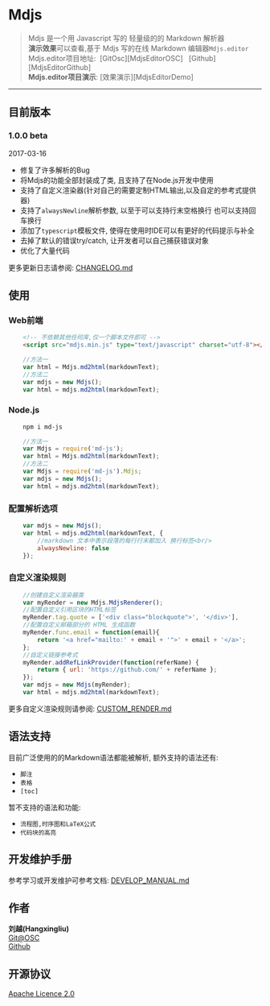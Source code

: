 # Mdjs

> Mdjs 是一个用 Javascript 写的 轻量级的的 Markdown 解析器   
> **演示效果**可以查看,基于 Mdjs 写的在线 Markdown 编辑器`Mdjs.editor`   
> Mdjs.editor项目地址:&nbsp;&nbsp;[GitOsc][MdjsEditorOSC]&nbsp;&nbsp; [Github][MdjsEditorGithub]  
> **Mdjs.editor项目演示**: [效果演示][MdjsEditorDemo]

[MdjsEditor OSC]: http://git.oschina.net/voyageliu/mdjs.editor
[MdjsEditor Github]: https://github.com/hangxingliu/mdjs.editor
[MdjsEditor Demo]: http://hangxingliu.github.io/mdjs.editor/

---

## 目前版本

### 1.0.0 **beta**

2017-03-16

- 修复了许多解析的Bug
- 将Mdjs的功能全部封装成了类, 且支持了在Node.js开发中使用
- 支持了自定义渲染器(针对自己的需要定制HTML输出,以及自定的参考式提供器)
- 支持了`alwaysNewline`解析参数, 以至于可以支持行末空格换行 也可以支持回车换行
- 添加了`typescript`模板文件, 使得在使用时IDE可以有更好的代码提示与补全
- 去掉了默认的错误try/catch, 让开发者可以自己捕获错误对象
- 优化了大量代码

更多更新日志请参阅: [CHANGELOG.md](document/CHANGELOG.md)

## 使用

### Web前端

``` html
	<!-- 不依赖其他任何库,仅一个脚本文件即可 -->
	<script src="mdjs.min.js" type="text/javascript" charset="utf-8"></script>
```

``` javascript
	//方法一
	var html = Mdjs.md2html(markdownText);
	//方法二
	var mdjs = new Mdjs();
	var html = mdjs.md2html(markdownText);
```

### Node.js

``` bash
	npm i md-js
```

``` javascript
	//方法一
	var Mdjs = require('md-js');
	var html = Mdjs.md2html(markdownText);
	//方法二
	var Mdjs = require('md-js').Mdjs;
	var mdjs = new Mdjs();
	var html = mdjs.md2html(markdownText);
```

### 配置解析选项

``` javascript
	var mdjs = new Mdjs();
	var html = mdjs.md2html(markdownText, {
		//markdown 文本中表示段落的每行行末都加入 换行标签<br/>
		alwaysNewline: false
	});
```

### 自定义渲染规则

``` javascript
	//创建自定义渲染器类
	var myRender = new Mdjs.MdjsRenderer();
	//配置自定义引用区块的HTML标签
	myRender.tag.quote = ['<div class="blockquote">', '</div>'],
	//配置自定义邮箱部分的 HTML 生成函数
	myRender.func.email = function(email){
		return '<a href="mailto:' + email + '">' + email + '</a>';
	};
	//自定义链接参考式
	myRender.addRefLinkProvider(function(referName) {
		return { url: 'https://github.com/' + referName };
	});
	var mdjs = new Mdjs(myRender);
	var html = mdjs.md2html(markdownText);
```

更多自定义渲染规则请参阅: [CUSTOM_RENDER.md](document/CUSTOM_RENDER.md)


## 语法支持

目前广泛使用的的Markdown语法都能被解析,
额外支持的语法还有:

- `脚注`
- `表格`
- `[toc]`

暂不支持的语法和功能:

- `流程图,时序图和LaTeX公式`
- `代码块的高亮`

## 开发维护手册

参考学习或开发维护可参考文档:
[DEVELOP_MANUAL.md](document/DEVELOP_MANUAL.md)

## 作者

**刘越(Hangxingliu)**   
[Git@OSC](https://git.oschina.net/voyageliu)   
[Github](https://github.com/hangxingliu)

## 开源协议

[Apache Licence 2.0](LICENSE)